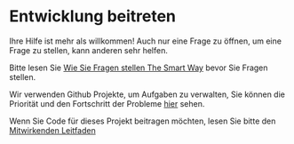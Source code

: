 # Entwicklung beitreten

Ihre Hilfe ist mehr als willkommen! Auch nur eine Frage zu öffnen, um eine Frage zu stellen, kann anderen sehr helfen.

Bitte lesen Sie [Wie Sie Fragen stellen The Smart Way](http://www.catb.org/~esr/faqs/smart-questions.html) bevor Sie Fragen stellen.

Wir verwenden Github Projekte, um Aufgaben zu verwalten, Sie können die Priorität und den Fortschritt der Probleme [hier](https://github.com/orgs/go-rod/projects/1) sehen.

Wenn Sie Code für dieses Projekt beitragen möchten, lesen Sie bitte den [Mitwirkenden Leitfaden](https://github.com/go-rod/rod/blob/master/.github/CONTRIBUTING.md)
